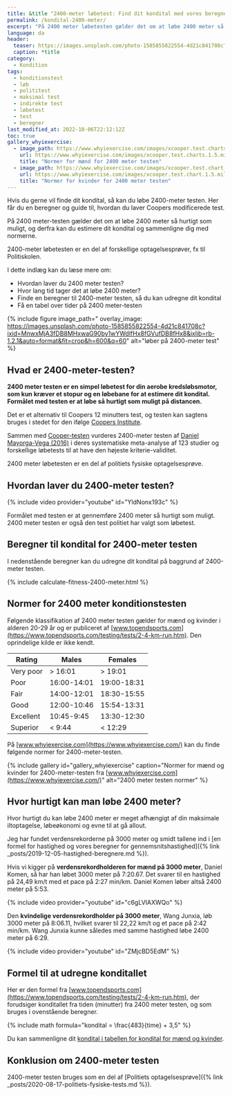```yaml
---
title: &title "2400-meter løbetest: Find dit kondital med vores beregner 🏃"
permalink: /kondital-2400-meter/
excerpt: "På 2400 meter løbetesten gælder det om at løbe 2400 meter så hurtigt som muligt, og derfra kan du estimere dit kondital og sammenligne dig med normerne."
language: da
header:
  teaser: https://images.unsplash.com/photo-1585855822554-4d21c841708c?ixid=MnwxMjA3fDB8MHxwaG90by1wYWdlfHx8fGVufDB8fHx8&ixlib=rb-1.2.1&auto=format&fit=crop&h=300&w=400&q=10
  caption: *title
category:
  - Kondition
tags:
  - konditionstest
  - løb
  - polititest
  - maksimal test
  - indirekte test
  - løbetest
  - test
  - beregner
last_modified_at: 2022-10-06T22:12:12Z
toc: true
gallery_whyiexercise:
  - image_path: https://www.whyiexercise.com/images/xcooper.test.charts.1.5.miles.men.jpg.pagespeed.ic.ZGsxI3lGkY.jpg
    url: https://www.whyiexercise.com/images/xcooper.test.charts.1.5.miles.men.jpg.pagespeed.ic.ZGsxI3lGkY.jpg
    title: "Normer for mænd for 2400 meter testen"
  - image_path: https://www.whyiexercise.com/images/xcooper.test.chart.1.5.miles.ladies.jpg.pagespeed.ic.kWvEOdyHk9.jpg
    url: https://www.whyiexercise.com/images/xcooper.test.chart.1.5.miles.ladies.jpg.pagespeed.ic.kWvEOdyHk9.jpg
    title: "Normer for kvinder for 2400 meter testen"
---
```


Hvis du gerne vil finde dit kondital, så kan du løbe 2400-meter testen. Her får du en beregner og guide til, hvordan du laver Coopers modificerede test.

På 2400 meter-testen gælder det om at løbe 2400 meter så hurtigt som muligt, og derfra kan du estimere dit kondital og sammenligne dig med normerne.

2400-meter løbetesten er en del af forskellige optagelsesprøver, fx til Politiskolen.

I dette indlæg kan du læse mere om:

- Hvordan laver du 2400 meter testen?
- Hvor lang tid tager det at løbe 2400 meter?
- Finde en beregner til 2400-meter testen, så du kan udregne dit kondital
- Få en tabel over tider på 2400 meter-testen

{% include figure image_path="  overlay_image: https://images.unsplash.com/photo-1585855822554-4d21c841708c?ixid=MnwxMjA3fDB8MHxwaG90by1wYWdlfHx8fGVufDB8fHx8&ixlib=rb-1.2.1&auto=format&fit=crop&h=600&q=60" alt="løber på 2400-meter test" %}

## Hvad er 2400-meter-testen?

**2400 meter testen er en simpel løbetest for din aerobe kredsløbsmotor, som kun kræver et stopur og en løbebane for at estimere dit kondital. Formålet med testen er at løbe så hurtigt som muligt på distancen.**

Det er et alternativ til Coopers 12 minutters test, og testen kan sagtens bruges i stedet for den ifølge [Coopers Institute](https://www.cooperinstitute.org/2018/06/08/50-years-of-the-cooper-12-minute-run).

Sammen med [Cooper-testen](/cooper-test/) vurderes 2400-meter testen af [Daniel Mayorga-Vega (2016)](https://pubmed.ncbi.nlm.nih.gov/26987118/) i deres systematiske meta-analyse af 123 studier og forskellige løbetests til at have den højeste kriterie-validitet.

2400 meter løbetesten er en del af politiets fysiske optagelsesprøve.

## Hvordan laver du 2400-meter testen?

{% include video provider="youtube" id="YldNonx193c" %}

Formålet med testen er at gennemføre 2400 meter så hurtigt som muligt. 2400 meter testen er også den test politiet har valgt som løbetest.

## Beregner til kondital for 2400-meter testen

I nedenstående beregner kan du udregne dit kondital på baggrund af 2400-meter testen.

{% include calculate-fitness-2400-meter.html %}

## Normer for 2400 meter konditionstesten

Følgende klassifikation af 2400 meter testen gælder for mænd og kvinder i alderen 20-29 år og er publiceret af [www.topendsports.com](https://www.topendsports.com/testing/tests/2-4-km-run.htm). Den oprindelige kilde er ikke kendt.

| Rating    | Males       | Females     |
|-----------|-------------|-------------|
| Very poor	| > 16:01	    | > 19:01     |
| Poor	    | 16:00-14:01	| 19:00-18:31 |
| Fair	    | 14:00-12:01	| 18:30-15:55 |
| Good	    | 12:00-10:46	| 15:54-13:31 |
| Excellent	| 10:45-9:45	| 13:30-12:30 |
| Superior	| < 9:44	    | < 12:29     |

På [www.whyiexercise.com](https://www.whyiexercise.com/) kan du finde følgende normer for 2400-meter-testen.

{% include gallery id="gallery_whyiexercise" caption="Normer for mænd og kvinder for 2400-meter-testen fra [www.whyiexercise.com](https://www.whyiexercise.com/)" alt="2400 meter testen normer" %}

## Hvor hurtigt kan man løbe 2400 meter?

Hvor hurtigt du kan løbe 2400 meter er meget afhængigt af din maksimale iltoptagelse, løbeøkonomi og evne til at gå allout.

Jeg har fundet verdensrekorderne på 3000 meter og smidt tallene ind i [en formel for hastighed og vores beregner for gennemsnitshastighed]({% link _posts/2019-12-05-hastighed-beregnere.md %}).

Hvis vi kigger på **verdensrekordholderen for mænd på 3000 meter**, Daniel Komen, så har han løbet 3000 meter på 7:20.67. Det svarer til en hastighed på 24,49 km/t med et pace på 2:27 min/km. Daniel Komen løber altså 2400 meter på 5:53.

{% include video provider="youtube" id="c6gLVIAXWQo" %}

Den **kvindelige verdensrekordholder på 3000 meter**, Wang Junxia, løb 3000 meter på 8:06.11, hvilket svarer til 22,22 km/t og et pace på 2:42 min/km. Wang Junxia kunne således med samme hastighed løbe 2400 meter på 6:29.

{% include video provider="youtube" id="ZMjcBD5EdM" %}

## Formel til at udregne konditallet

Her er den formel fra [www.topendsports.com](https://www.topendsports.com/testing/tests/2-4-km-run.htm), der forudsiger konditallet fra tiden (minutter) fra 2400 meter testen, og som bruges i ovenstående beregner.

{% include math formula="kondital = \frac{483}{time} + 3,5" %}

Du kan sammenligne dit [kondital i tabellen for kondital for mænd og kvinder](/kondital/).

## Konklusion om 2400-meter testen

2400-meter testen bruges som en del af [Politiets optagelsesprøve]({% link _posts/2020-08-17-politiets-fysiske-tests.md %}).

